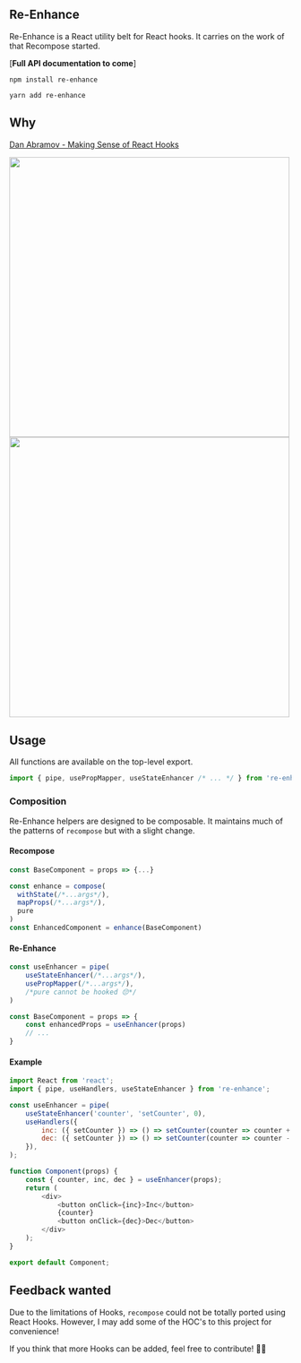 ## Re-Enhance

Re-Enhance is a React utility belt for React hooks. It carries on the work of that Recompose started.

[**Full API documentation to come**]

```
npm install re-enhance
```

```
yarn add re-enhance
```

## Why

[Dan Abramov - Making Sense of React Hooks](https://dev.to/dan_abramov/making-sense-of-react-hooks-2eib)
<p>
  <img src="https://i.imgur.com/02HCPy6.png" height="500" width="auto" />
  <img src="https://i.imgur.com/IxcHEEq.png" height="500" width="auto"/> 
</p>

## Usage

All functions are available on the top-level export.

```js
import { pipe, usePropMapper, useStateEnhancer /* ... */ } from 're-enhance'
```

### Composition

Re-Enhance helpers are designed to be composable. It maintains much of the patterns of `recompose` but with a slight change.

#### Recompose

```js
const BaseComponent = props => {...}

const enhance = compose(
  withState(/*...args*/),
  mapProps(/*...args*/),
  pure
)
const EnhancedComponent = enhance(BaseComponent)
```

#### Re-Enhance

```js
const useEnhancer = pipe(
    useStateEnhancer(/*...args*/),
    usePropMapper(/*...args*/),
    /*pure cannot be hooked 😔*/
)

const BaseComponent = props => {
    const enhancedProps = useEnhancer(props)
    // ...
}
```
#### Example

```js
import React from 'react';
import { pipe, useHandlers, useStateEnhancer } from 're-enhance';

const useEnhancer = pipe(
    useStateEnhancer('counter', 'setCounter', 0),
    useHandlers({
        inc: ({ setCounter }) => () => setCounter(counter => counter + 1),
        dec: ({ setCounter }) => () => setCounter(counter => counter - 1),
    }),
);

function Component(props) {
    const { counter, inc, dec } = useEnhancer(props);
    return (
        <div>
            <button onClick={inc}>Inc</button>
            {counter}
            <button onClick={dec}>Dec</button>
        </div>
    );
}

export default Component;
```

## Feedback wanted

Due to the limitations of Hooks, `recompose` could not be totally ported using React Hooks. However, I may add some of the HOC's to this project for convenience!

If you think that more Hooks can be added, feel free to contribute! 🎉🎉
